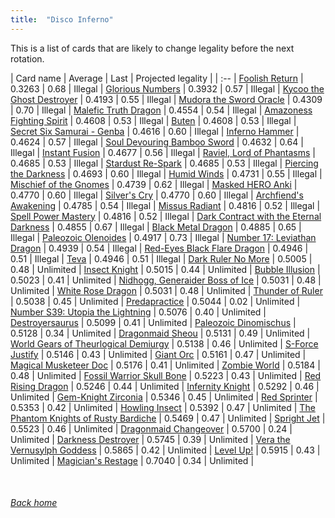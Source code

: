 ```yaml
---
title:  "Disco Inferno"
---
```


This is a list of cards that are likely to change legality before the next rotation.

| Card name | Average | Last | Projected legality |
| :-- |
[Foolish Return](https://db.ygoprodeck.com/card/?search=Foolish%20Return) | 0.3263 | 0.68 | Illegal |
[Glorious Numbers](https://db.ygoprodeck.com/card/?search=Glorious%20Numbers) | 0.3932 | 0.57 | Illegal |
[Kycoo the Ghost Destroyer](https://db.ygoprodeck.com/card/?search=Kycoo%20the%20Ghost%20Destroyer) | 0.4193 | 0.55 | Illegal |
[Mudora the Sword Oracle](https://db.ygoprodeck.com/card/?search=Mudora%20the%20Sword%20Oracle) | 0.4309 | 0.70 | Illegal |
[Malefic Truth Dragon](https://db.ygoprodeck.com/card/?search=Malefic%20Truth%20Dragon) | 0.4554 | 0.54 | Illegal |
[Amazoness Fighting Spirit](https://db.ygoprodeck.com/card/?search=Amazoness%20Fighting%20Spirit) | 0.4608 | 0.53 | Illegal |
[Buten](https://db.ygoprodeck.com/card/?search=Buten) | 0.4608 | 0.53 | Illegal |
[Secret Six Samurai - Genba](https://db.ygoprodeck.com/card/?search=Secret%20Six%20Samurai%20-%20Genba) | 0.4616 | 0.60 | Illegal |
[Inferno Hammer](https://db.ygoprodeck.com/card/?search=Inferno%20Hammer) | 0.4624 | 0.57 | Illegal |
[Soul Devouring Bamboo Sword](https://db.ygoprodeck.com/card/?search=Soul%20Devouring%20Bamboo%20Sword) | 0.4632 | 0.64 | Illegal |
[Instant Fusion](https://db.ygoprodeck.com/card/?search=Instant%20Fusion) | 0.4677 | 0.56 | Illegal |
[Raviel, Lord of Phantasms](https://db.ygoprodeck.com/card/?search=Raviel,%20Lord%20of%20Phantasms) | 0.4685 | 0.53 | Illegal |
[Stardust Re-Spark](https://db.ygoprodeck.com/card/?search=Stardust%20Re-Spark) | 0.4685 | 0.53 | Illegal |
[Piercing the Darkness](https://db.ygoprodeck.com/card/?search=Piercing%20the%20Darkness) | 0.4693 | 0.60 | Illegal |
[Humid Winds](https://db.ygoprodeck.com/card/?search=Humid%20Winds) | 0.4731 | 0.55 | Illegal |
[Mischief of the Gnomes](https://db.ygoprodeck.com/card/?search=Mischief%20of%20the%20Gnomes) | 0.4739 | 0.62 | Illegal |
[Masked HERO Anki](https://db.ygoprodeck.com/card/?search=Masked%20HERO%20Anki) | 0.4770 | 0.60 | Illegal |
[Silver's Cry](https://db.ygoprodeck.com/card/?search=Silver's%20Cry) | 0.4770 | 0.60 | Illegal |
[Archfiend's Awakening](https://db.ygoprodeck.com/card/?search=Archfiend's%20Awakening) | 0.4785 | 0.54 | Illegal |
[Missus Radiant](https://db.ygoprodeck.com/card/?search=Missus%20Radiant) | 0.4816 | 0.52 | Illegal |
[Spell Power Mastery](https://db.ygoprodeck.com/card/?search=Spell%20Power%20Mastery) | 0.4816 | 0.52 | Illegal |
[Dark Contract with the Eternal Darkness](https://db.ygoprodeck.com/card/?search=Dark%20Contract%20with%20the%20Eternal%20Darkness) | 0.4855 | 0.67 | Illegal |
[Black Metal Dragon](https://db.ygoprodeck.com/card/?search=Black%20Metal%20Dragon) | 0.4885 | 0.65 | Illegal |
[Paleozoic Olenoides](https://db.ygoprodeck.com/card/?search=Paleozoic%20Olenoides) | 0.4917 | 0.73 | Illegal |
[Number 17: Leviathan Dragon](https://db.ygoprodeck.com/card/?search=Number%2017:%20Leviathan%20Dragon) | 0.4939 | 0.54 | Illegal |
[Red-Eyes Black Flare Dragon](https://db.ygoprodeck.com/card/?search=Red-Eyes%20Black%20Flare%20Dragon) | 0.4946 | 0.51 | Illegal |
[Teva](https://db.ygoprodeck.com/card/?search=Teva) | 0.4946 | 0.51 | Illegal |
[Dark Ruler No More](https://db.ygoprodeck.com/card/?search=Dark%20Ruler%20No%20More) | 0.5005 | 0.48 | Unlimited |
[Insect Knight](https://db.ygoprodeck.com/card/?search=Insect%20Knight) | 0.5015 | 0.44 | Unlimited |
[Bubble Illusion](https://db.ygoprodeck.com/card/?search=Bubble%20Illusion) | 0.5023 | 0.41 | Unlimited |
[Nidhogg, Generaider Boss of Ice](https://db.ygoprodeck.com/card/?search=Nidhogg,%20Generaider%20Boss%20of%20Ice) | 0.5031 | 0.48 | Unlimited |
[White Rose Dragon](https://db.ygoprodeck.com/card/?search=White%20Rose%20Dragon) | 0.5031 | 0.48 | Unlimited |
[Thunder of Ruler](https://db.ygoprodeck.com/card/?search=Thunder%20of%20Ruler) | 0.5038 | 0.45 | Unlimited |
[Predapractice](https://db.ygoprodeck.com/card/?search=Predapractice) | 0.5044 | 0.02 | Unlimited |
[Number S39: Utopia the Lightning](https://db.ygoprodeck.com/card/?search=Number%20S39:%20Utopia%20the%20Lightning) | 0.5076 | 0.40 | Unlimited |
[Destroyersaurus](https://db.ygoprodeck.com/card/?search=Destroyersaurus) | 0.5099 | 0.41 | Unlimited |
[Paleozoic Dinomischus](https://db.ygoprodeck.com/card/?search=Paleozoic%20Dinomischus) | 0.5128 | 0.34 | Unlimited |
[Dragonmaid Sheou](https://db.ygoprodeck.com/card/?search=Dragonmaid%20Sheou) | 0.5131 | 0.49 | Unlimited |
[World Gears of Theurlogical Demiurgy](https://db.ygoprodeck.com/card/?search=World%20Gears%20of%20Theurlogical%20Demiurgy) | 0.5138 | 0.46 | Unlimited |
[S-Force Justify](https://db.ygoprodeck.com/card/?search=S-Force%20Justify) | 0.5146 | 0.43 | Unlimited |
[Giant Orc](https://db.ygoprodeck.com/card/?search=Giant%20Orc) | 0.5161 | 0.47 | Unlimited |
[Magical Musketeer Doc](https://db.ygoprodeck.com/card/?search=Magical%20Musketeer%20Doc) | 0.5176 | 0.41 | Unlimited |
[Zombie World](https://db.ygoprodeck.com/card/?search=Zombie%20World) | 0.5184 | 0.48 | Unlimited |
[Fossil Warrior Skull Bone](https://db.ygoprodeck.com/card/?search=Fossil%20Warrior%20Skull%20Bone) | 0.5223 | 0.43 | Unlimited |
[Red Rising Dragon](https://db.ygoprodeck.com/card/?search=Red%20Rising%20Dragon) | 0.5246 | 0.44 | Unlimited |
[Infernity Knight](https://db.ygoprodeck.com/card/?search=Infernity%20Knight) | 0.5292 | 0.46 | Unlimited |
[Gem-Knight Zirconia](https://db.ygoprodeck.com/card/?search=Gem-Knight%20Zirconia) | 0.5346 | 0.45 | Unlimited |
[Red Sprinter](https://db.ygoprodeck.com/card/?search=Red%20Sprinter) | 0.5353 | 0.42 | Unlimited |
[Howling Insect](https://db.ygoprodeck.com/card/?search=Howling%20Insect) | 0.5392 | 0.47 | Unlimited |
[The Phantom Knights of Rusty Bardiche](https://db.ygoprodeck.com/card/?search=The%20Phantom%20Knights%20of%20Rusty%20Bardiche) | 0.5469 | 0.47 | Unlimited |
[Spright Jet](https://db.ygoprodeck.com/card/?search=Spright%20Jet) | 0.5523 | 0.46 | Unlimited |
[Dragonmaid Changeover](https://db.ygoprodeck.com/card/?search=Dragonmaid%20Changeover) | 0.5700 | 0.24 | Unlimited |
[Darkness Destroyer](https://db.ygoprodeck.com/card/?search=Darkness%20Destroyer) | 0.5745 | 0.39 | Unlimited |
[Vera the Vernusylph Goddess](https://db.ygoprodeck.com/card/?search=Vera%20the%20Vernusylph%20Goddess) | 0.5865 | 0.42 | Unlimited |
[Level Up!](https://db.ygoprodeck.com/card/?search=Level%20Up!) | 0.5915 | 0.43 | Unlimited |
[Magician's Restage](https://db.ygoprodeck.com/card/?search=Magician's%20Restage) | 0.7040 | 0.34 | Unlimited |

<br>

###### [Back home](index)